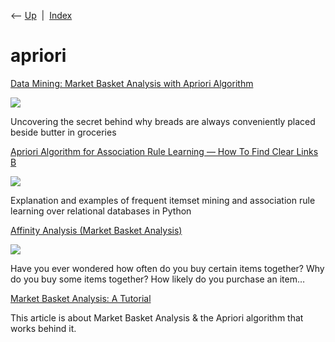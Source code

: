 <div class="nav">

⟵ [Up](index.html)  \|  [Index](index.html)

</div>

# apriori

<div class="cards">

<div class="card">

<div class="card-title">

[Data Mining: Market Basket Analysis with Apriori
Algorithm](https://towardsdatascience.com/data-mining-market-basket-analysis-with-apriori-algorithm-970ff256a92c)

</div>

<div class="card-image">

[![](https://miro.medium.com/v2/da:true/resize:fit:1200/0*qQ_AcNirSyLE_WD9)](https://towardsdatascience.com/data-mining-market-basket-analysis-with-apriori-algorithm-970ff256a92c)

</div>

Uncovering the secret behind why breads are always conveniently placed
beside butter in groceries

</div>

<div class="card">

<div class="card-title">

[Apriori Algorithm for Association Rule Learning — How To Find Clear
Links
B](https://towardsdatascience.com/apriori-algorithm-for-association-rule-learning-how-to-find-clear-links-between-transactions-bf7ebc22cf0a?source=rss----7f60cf5620c9---4)

</div>

<div class="card-image">

[![](https://miro.medium.com/v2/resize:fill:1200:632/g:fp:0.49:0.5/1*b1X3sV7WgElbWUZCYMOMrA.png)](https://towardsdatascience.com/apriori-algorithm-for-association-rule-learning-how-to-find-clear-links-between-transactions-bf7ebc22cf0a?source=rss----7f60cf5620c9---4)

</div>

Explanation and examples of frequent itemset mining and association rule
learning over relational databases in Python

</div>

<div class="card">

<div class="card-title">

[Affinity Analysis (Market Basket
Analysis)](https://towardsdatascience.com/affinity-analysis-market-basket-analysis-c8e7fcc61a21?source=rss----7f60cf5620c9---4)

</div>

<div class="card-image">

[![](https://miro.medium.com/v2/resize:fit:1200/1*7Vpxt8oX6hTMPOEcMkGIzw.jpeg)](https://towardsdatascience.com/affinity-analysis-market-basket-analysis-c8e7fcc61a21?source=rss----7f60cf5620c9---4)

</div>

Have you ever wondered how often do you buy certain items together? Why
do you buy some items together? How likely do you purchase an item…

</div>

<div class="card">

<div class="card-title">

[Market Basket Analysis: A
Tutorial](https://www.kdnuggets.com/2019/12/market-basket-analysis.html)

</div>

This article is about Market Basket Analysis & the Apriori algorithm
that works behind it.

</div>

</div>
